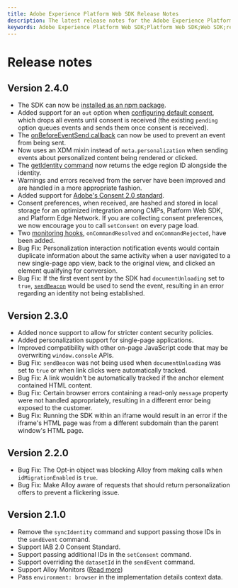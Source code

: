 ```yaml
---
title: Adobe Experience Platform Web SDK Release Notes
description: The latest release notes for the Adobe Experience Platform Web SDK.
keywords: Adobe Experience Platform Web SDK;Platform Web SDK;Web SDK;release notes;
---
```


# Release notes

## Version 2.4.0

* The SDK can now be [installed as an npm package](/docs/experience-platform/edge/fundamentals/installing-the-sdk.html).
* Added support for an `out` option when [configuring default consent](/docs/experience-platform/edge/fundamentals/configuring-the-sdk.html#default-consent), which drops all events until consent is received (the existing `pending` option queues events and sends them once consent is received). 
* The [onBeforeEventSend callback](/docs/experience-platform/edge/fundamentals/configuring-the-sdk.html#onbeforeeventsend) can now be used to prevent an event from being sent.
* Now uses an XDM mixin instead of `meta.personalization` when sending events about personalized content being rendered or clicked.
* The [getIdentity command](/docs/experience-platform/edge/identity/overview.html#retrieving-the-visitor-id) now returns the edge region ID alongside the identity.
* Warnings and errors received from the server have been improved and are handled in a more appropriate fashion. 
* Added support for [Adobe's Consent 2.0 standard](/docs/experience-platform/edge/consent/supporting-consent.html?communicating-consent-preferences-via-the-adobe-standard).
* Consent preferences, when received, are hashed and stored in local storage for an optimized integration among CMPs, Platform Web SDK, and Platform Edge Network. If you are collecting consent preferences, we now encourage you to call `setConsent` on every page load.
* Two [monitoring hooks](https://github.com/adobe/alloy/wiki/Monitoring-Hooks), `onCommandResolved` and `onCommandRejected`, have been added.
* Bug Fix: Personalization interaction notification events would contain duplicate information about the same activity when a user navigated to a new single-page app view, back to the original view, and clicked an element qualifying for conversion.
* Bug Fix: If the first event sent by the SDK had `documentUnloading` set to `true`, [`sendBeacon`](https://developer.mozilla.org/en-US/docs/Web/API/Navigator/sendBeacon) would be used to send the event, resulting in an error regarding an identity not being established.  

## Version 2.3.0

* Added nonce support to allow for stricter content security policies.
* Added personalization support for single-page applications.
* Improved compatibility with other on-page JavaScript code that may be overwriting `window.console` APIs.
* Bug Fix: `sendBeacon` was not being used when `documentUnloading` was set to `true` or when link clicks were automatically tracked.
* Bug Fix: A link wouldn't be automatically tracked if the anchor element contained HTML content.
* Bug Fix: Certain browser errors containing a read-only `message` property were not handled appropriately, resulting in a different error being exposed to the customer.
* Bug Fix: Running the SDK within an iframe would result in an error if the iframe's HTML page was from a different subdomain than the parent window's HTML page. 

## Version 2.2.0

* Bug Fix: The Opt-in object was blocking Alloy from making calls when `idMigrationEnabled` is `true`.
* Bug Fix: Make Alloy aware of requests that should return personalization offers to prevent a flickering issue.

## Version 2.1.0

* Remove the `syncIdentity` command and support passing those IDs in the `sendEvent` command.
* Support IAB 2.0 Consent Standard.
* Support passing additional IDs in the `setConsent` command.
* Support overriding the `datasetId` in the `sendEvent` command.
* Support Alloy Monitors ([Read more](https://github.com/adobe/alloy/wiki/Monitoring-Hooks))
* Pass `environment: browser` in the implementation details context data.
